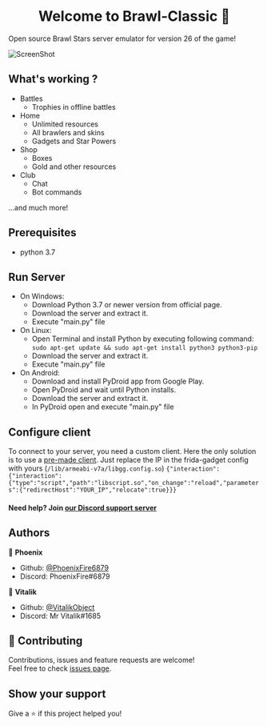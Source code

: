 <h1 align="center">Welcome to Brawl-Classic 👋</h1>

Open source Brawl Stars server emulator for version 26 of the game!


![ScreenShot](https://cdn.discordapp.com/attachments/704364452891590778/789482341209866280/Screenshot_20201218-151815_Brawl_Client.jpg) 


## What's working ?
- Battles
  - Trophies in offline battles
- Home
  - Unlimited resources
  - All brawlers and skins 
  - Gadgets and Star Powers
- Shop
  - Boxes
  - Gold and other resources 
- Club
  - Chat
  - Bot commands

...and much more!


## Prerequisites

- python 3.7




## Run Server
- On Windows:
    - Download Python 3.7 or newer version from official page.
    - Download the server and extract it.
    - Execute "main.py" file
- On Linux:
    - Open Terminal and install Python by executing following command:
    ```sudo apt-get update && sudo apt-get install python3 python3-pip```
    - Download the server and extract it.
    - Execute "main.py" file
- On Android:
    - Download and install PyDroid app from Google Play.
    - Open PyDroid and wait until Python installs.
    - Download the server and extract it.
    - In PyDroid open and execute "main.py" file


## Configure client
To connect to your server, you need a custom client. Here the only solution is to use a [pre-made client](https://mega.nz/file/vSIDFKaT#pDdGFkevXwp_3LP1wW1wtj23Gj2aADZwzfXAAI8JEs8). Just replace the IP in the frida-gadget config with yours (```/lib/armeabi-v7a/libgg.config.so```) ```{"interaction":{"interaction":{"type":"script","path":"libscript.so","on_change":"reload","parameters":{"redirectHost":"YOUR_IP","relocate":true}}}```







#### Need help? Join [our Discord support server](https://discord.gg/2t4QXyuSKW)




## Authors

👤 **Phoenix**

* Github: [@PhoenixFire6879](https://github.com/PhoenixFire6879)
* Discord: PhoenixFire#6879


👤 **Vitalik**
* Github: [@VitalikObject](https://github.com/VitalikObject)
* Discord: Mr Vitalik#1685
## 🤝 Contributing

Contributions, issues and feature requests are welcome!<br />Feel free to check [issues page](https://github.com/PhoenixFire6879/Classic-Brawl/issues).

## Show your support

Give a ⭐️ if this project helped you!
